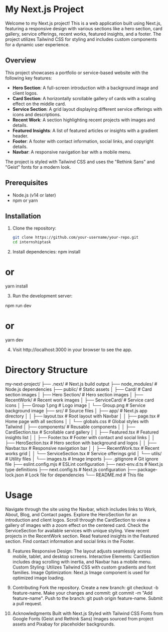# My Next.js Project

Welcome to my Next.js project! This is a web application built using Next.js, featuring a responsive design with various sections like a hero section, card gallery, service offerings, recent works, featured insights, and a footer. The project utilizes Tailwind CSS for styling and includes custom components for a dynamic user experience.

## Overview

This project showcases a portfolio or service-based website with the following key features:
- **Hero Section**: A full-screen introduction with a background image and client logos.
- **Card Section**: A horizontally scrollable gallery of cards with a scaling effect on the middle card.
- **Service Section**: A grid layout displaying different service offerings with icons and descriptions.
- **Recent Work**: A section highlighting recent projects with images and details.
- **Featured Insights**: A list of featured articles or insights with a gradient header.
- **Footer**: A footer with contact information, social links, and copyright details.
- **Navbar**: A responsive navigation bar with a mobile menu.

The project is styled with Tailwind CSS and uses the "Rethink Sans" and "Geist" fonts for a modern look.

## Prerequisites

- Node.js (v14 or later)
- npm or yarn

## Installation

1. Clone the repository:
   ```bash
   git clone https://github.com/your-username/your-repo.git
   cd internshiptask

2. Install dependencies:
npm install
# or
yarn install


3. Run the development server:

npm run dev
# or
yarn dev


4. Visit http://localhost:3000 in your browser to see the app.

# Directory Structure

my-next-project/
├── .next/              # Next.js build output
├── node_modules/       # Node.js dependencies
├── public/             # Static assets
│   ├── Card/           # Card section images
│   ├── Hero Section/   # Hero section images
│   ├── RecentWork/     # Recent work images
│   ├── ServiceCard/    # Service card icons
│   ├── Group 1.png     # Logo image
│   └── Group.png       # Service background image
├── src/                # Source files
│   ├── app/            # Next.js app directory
│   │   ├── layout.tsx  # Root layout with Navbar
│   │   ├── page.tsx    # Home page with all sections
│   │   └── globals.css # Global styles with Tailwind
│   ├── components/     # Reusable components
│   │   ├── CardSection.tsx  # Scrollable card gallery
│   │   ├── Featured.tsx     # Featured insights list
│   │   ├── Footer.tsx       # Footer with contact and social links
│   │   ├── HeroSection.tsx  # Hero section with background and logos
│   │   ├── Navbar.tsx       # Responsive navigation bar
│   │   ├── RecentWork.tsx   # Recent works grid
│   │   └── ServiceSection.tsx # Service offerings grid
│   └── utils/           # Utility files
│       └── images.ts    # Image imports
├── .gitignore           # Git ignore file
├── eslint.config.mjs    # ESLint configuration
├── next-env.d.ts        # Next.js type definitions
├── next.config.ts       # Next.js configuration
├── package-lock.json    # Lock file for dependencies
└── README.md            # This file




# Usage
Navigate through the site using the Navbar, which includes links to Work, About, Blog, and Contact pages.
Explore the HeroSection for an introduction and client logos.
Scroll through the CardSection to view a gallery of images with a zoom effect on the centered card.
Check the ServiceSection for available services with unique styling.
View recent projects in the RecentWork section.
Read featured insights in the Featured section.
Find contact information and social links in the Footer.




8. Features
Responsive Design: The layout adjusts seamlessly across mobile, tablet, and desktop screens.
Interactive Elements: CardSection includes drag scrolling with inertia, and Navbar has a mobile menu.
Custom Styling: Utilizes Tailwind CSS with custom gradients and font families.
Image Optimization: Next.js Image component is used for optimized image loading.



8. Contributing
Fork the repository.
Create a new branch: git checkout -b feature-name.
Make your changes and commit: git commit -m "Add feature-name".
Push to the branch: git push origin feature-name.
Submit a pull request.


9. Acknowledgments
Built with Next.js
Styled with Tailwind CSS
Fonts from Google Fonts (Geist and Rethink Sans)
Images sourced from project assets and Pixabay for placeholder backgrounds.